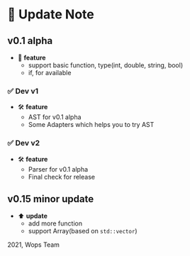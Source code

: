 # :rocket: Update Note  

## v0.1 alpha  

- :pencil: **feature**  
  - support basic function, type(int, double, string, bool)  
  - if, for available  

### :white_check_mark: Dev v1

- :hammer_and_wrench: **feature**
  - AST for v0.1 alpha
  - Some Adapters which helps you to try AST

### :white_check_mark: Dev v2

- :hammer_and_wrench: **feature**
  - Parser for v0.1 alpha
  - Final check for release

## v0.15 minor update  

- :arrow_up: **update**  
  - add more function  
  - support Array(based on `std::vector`)  
  
2021, Wops Team
